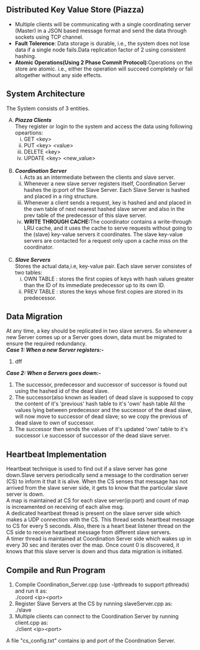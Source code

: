 <h2>Distributed Key Value Store (Piazza)</h2>
<ul>
<li>Multiple clients will be communicating with a single coordinating server (Master) in a JSON based message format and send the data through sockets using TCP channel.</li>
  <li><b>Fault Tolerence</b>: Data storage is durable, i.e., the system does not lose data if a single node fails.Data replication factor of 2 using consistent hashing.</li>
  <li><b>Atomic Operations(Using 2 Phase Commit Protocol)</b>:Operations on the store are atomic. i.e., either the operation will succeed completely or fail altogether without any side effects. </li>
  </ul>
  
 <h2>System Architecture</h2>
  The System consists of 3 entities.<ol type="A"><li><b><i>Piazza Clients</i></b><br>
 They register or login to the system and access the data using following opeartions:
 <ol type="i"><li>GET &ltkey&GT</li><li>PUT &ltkey&gt &ltvalue&gt</li><li>DELETE &ltkey&gt</li><li>UPDATE &ltkey&gt &ltnew_value&gt</li>
  </ol></li><br>
  <li><b><i>Coordination Server</i></b><br><ol type="i"><li>Acts as an intermediate between the clients and slave server.</li><li>Whenever a new slave server registers itself, Coordination Server hashes the ip:port of the Slave Server. Each Slave Server is hashed and placed in a ring structure.</li><li>Whenever a client sends a request, key is hashed and and placed in the own table of next nearest hashed slave server and also in the prev table of the predecessor of this slave server.</li>
<li><b>WRITE THROUGH CACHE:</b>The coordinator contains a write-through LRU cache, and it uses the cache to serve requests without going to the (slave) key-value servers it coordinates. The slave key-value servers are contacted for a request only upon a cache miss on the coordinator.</li></ol>
  </li><br>
  <li><b><i>Slave Servers</b></i><br>Stores the actual data,i.e, key-value pair. Each slave server consistes of two tables:<ol type="i"><li>OWN TABLE : stores the first copies of keys with hash values greater than the ID of its immediate predecessor up to its own ID.</li><li>PREV TABLE : stores the keys whose first copies are stored in its predecessor.</li></ol></li></ol>
  
  <h2>Data Migration</h2>
 At any time, a key should be replicated in two slave servers. So whenever a new Server comes up or a Server goes down, data
must be migrated to ensure the required redundancy.<br>
<b><i>Case 1: When a new Server registers:-</i></b><ol>
  <li>dff</li>


</ol>
<b><i>Case 2: When a Servers goes down:-</i></b>
<ol>
<li>The successor, predecessor and successor of successor is found out using the hashed id of the dead slave.</li>
<li>The successor(also known as leader) of dead slave is supposed to copy the content of it's 'previous' hash table to it's 'own' hash table All the values lying between predecessor and the successor of the dead slave, will now move to successor of dead slave; so we copy the previous of dead slave to own of successor.</li>
<li>The successor then sends the values of it's updated 'own' table to it's successor i.e successor of successor of the dead slave server.</li></ol>
<h2>Heartbeat Implementation</h2>
Heartbeat technique is used to find out if a slave server has gone down.Slave servers periodically send a message to the cordination server (CS) to inform it that it is alive. When the CS senses that message has not arrived from the slave server side, it gets to know that the particular slave server is down.<br>A map is maintained at CS for each slave server(ip:port)
and count of map is increamented on receiving of each alive msg.<br> A dedicated heartbeat thread is present on the slave server side which makes a UDP connection with the CS. This thread sends heartbeat message to CS for every 5 seconds. Also, there is a heart beat listener thread on the CS side to receive heartbeat message from different slave servers.<br>A timer thread is maintained at Coordination Server side which wakes up in every 30 sec and iterates over the map. Once count 0 is discovered, it knows that this slave server is down and thus data migration is initiated.
<h2>Compile and Run Program</h2>
<ol>
<li>Compile Coordination_Server.cpp (use -lpthreads to support pthreads) and run it as:<br> ./coord &ltip&gt&ltport&gt</li>
<li>Register Slave Servers at the CS by running slaveServer.cpp as: <br>./slave <ip><port></li>
<li>Multiple clients can connect to the Coordination Server by running client.cpp as: <br>./client &ltip&gt&ltport&gt</li></ol>
A file "cs_config.txt" contains ip and port of the Coordination Server.
  

